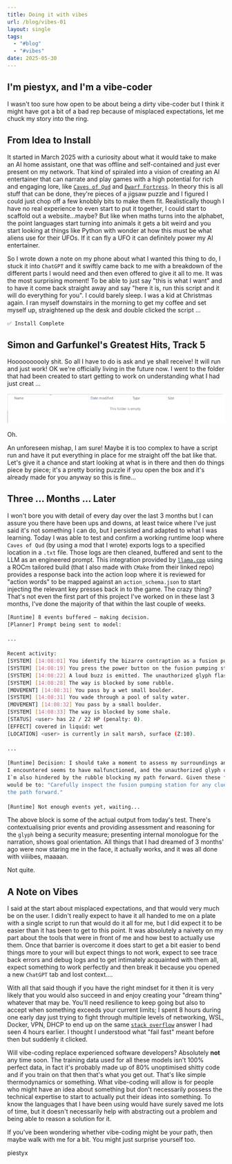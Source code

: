 ```yaml
---
title: Doing it with vibes
url: /blog/vibes-01
layout: single
tags:
  - "#blog"
  - "#vibes"
date: 2025-05-30
---
```

## I'm piestyx, and I'm a vibe-coder

I wasn't too sure how open to be about being a dirty vibe-coder but I think it might have got a bit of a bad rep because of misplaced expectations, let me chuck my story into the ring. 

## From Idea to Install 

It started in March 2025 with a curiosity about what it would take to make an AI home assistant, one that was offline and self-contained and just ever present on my network. That kind of spiraled into a vision of creating an AI entertainer that can narrate and play games with a high potential for rich and engaging lore, like [`Caves of Qud`](https://www.cavesofqud.com/) and [`Dwarf Fortress`](https://www.bay12games.com/dwarves/). In theory this is all stuff that can be done, they're pieces of a jigsaw puzzle and I figured I could just chop off a few knobbly bits to make them fit. Realistically though I have no real experience to even start to put it together, I could start to scaffold out a website...maybe? But like when maths turns into the alphabet, the point languages start turning into animals it gets a bit weird and you start looking at things like Python with wonder at how this must be what aliens use for their UFOs. If it can fly a UFO it can definitely power my AI entertainer. 

So I wrote down a note on my phone about what I wanted this thing to do, I stuck it into `ChatGPT` and it swiftly came back to me with a breakdown of the different parts I would need and then even offered to give it all to me. It was the most surprising moment! To be able to just say "this is what I want" and to have it come back straight away and say "here it is, run this script and it will do everything for you". I could barely sleep. I was a kid at Christmas again. I ran myself downstairs in the morning to get my coffee and set myself up, straightened up the desk and double clicked the script ...

```bash
✅ Install Complete
```

## Simon and Garfunkel's Greatest Hits, Track 5

Hoooooooooly shit. So all I have to do is ask and ye shall receive! It will run and just work! OK we're officially living in the future now. I went to the folder that had been created to start getting to work on understanding what I had just creat ...

![The cupboards were bare](/images/uhoh.png)

Oh.

An unforeseen mishap, I am sure! Maybe it is too complex to have a script run and have it put everything in place for me straight off the bat like that. Let's give it a chance and start looking at what is in there and then do things piece by piece; it's a pretty boring puzzle if you open the box and it's already made for you anyway so this is fine...

## Three ... Months ... Later

I won't bore you with detail of every day over the last 3 months but I can assure you there have been ups and downs, at least twice where I've just said it's not something I can do, but I persisted and adapted to what I was learning. Today I was able to test and confirm a working runtime loop where `Caves of Qud` (by using a mod that I wrote) exports logs to a specified location in a `.txt` file. Those logs are then cleaned, buffered and sent to the LLM as an engineered prompt. This integration provided by [`llama.cpp`](https://github.com/ggml-org/llama.cpp) using a ROCm tailored build (that I also made with `CMake` from their linked repo) provides a response back into the action loop where it is reviewed for "action words" to be mapped against an `action_schema.json` to start injecting the relevant key presses back in to the game. The crazy thing? That's not even the first part of this project I've worked on in these last 3 months, I've done the majority of that within the last couple of weeks.

```bash
[Runtime] 8 events buffered — making decision. 
[Planner] Prompt being sent to model: 

...

Recent activity: 
[SYSTEM] [14:08:01] You identify the bizarre contraption as a fusion pumping station. 
[SYSTEM] [14:08:19] You press the power button on the fusion pumping station. 
[SYSTEM] [14:08:22] A loud buzz is emitted. The unauthorized glyph flashes on the display. 
[SYSTEM] [14:08:28] The way is blocked by some rubble. 
[MOVEMENT] [14:08:31] You pass by a wet small boulder. 
[SYSTEM] [14:08:31] You wade through a pool of salty water. 
[MOVEMENT] [14:08:32] You pass by a small boulder. 
[SYSTEM] [14:08:33] The way is blocked by some shale. 
[STATUS] <user> has 22 / 22 HP (penalty: 0). 
[EFFECT] covered in liquid: wet 
[LOCATION] <user> is currently in salt marsh, surface (Z:10). 

...

[Runtime] Decision: I should take a moment to assess my surroundings and consider my next steps carefully. The fusion pumping station 
I encountered seems to have malfunctioned, and the unauthorized glyph on its display suggests there may be security measures in place. 
I`m also hindered by the rubble blocking my path forward. Given these factors, the most logical and thematic action for me to take next 
would be to: "Carefully inspect the fusion pumping station for any clues or controls that might help me safely interact with it and clear 
the path forward." 

[Runtime] Not enough events yet, waiting...
```

The above block is some of the actual output from today's test. There's contextualising prior events and providing assessment and reasoning for the `glyph` being a security measure; presenting internal monologue for the narration, shows goal orientation. All things that I had dreamed of 3 months' ago were now staring me in the face, it actually works, and it was all done with viiiibes, maaaan. 

Not quite. 

## A Note on Vibes

I said at the start about misplaced expectations, and that would very much be on the user. I didn't really expect to have it all handed to me on a plate with a single script to run that would do it all for me, but I did expect it to be easier than it has been to get to this point. It was absolutely a naivety on my part about the tools that were in front of me and how best to actually use them. Once that barrier is overcome it does start to get a bit easier to bend things more to your will but expect things to not work, expect to see trace back errors and debug logs and to get intimately acquainted with them all, expect something to work perfectly and then break it because you opened a new `ChatGPT` tab and lost context.... 

With all that said though if you have the right mindset for it then it is very likely that you would also succeed in and enjoy creating your "dream thing" whatever that may be. You'll need resilience to keep going but also to accept when something exceeds your current limits; I spent 8 hours during one early day just trying to fight through multiple levels of networking, WSL, Docker, VPN, DHCP to end up on the same [`stack overflow`](https://stackoverflow.com) answer I had seen 4 hours earlier. I thought I understood what "fail fast" meant before then but suddenly it clicked. 

Will vibe-coding replace experienced software developers? Absolutely **not** any time soon. The training data used for all these models isn't 100% perfect data, in fact it's probably made up of 80% unoptimised shitty code and if you train on that then that's what you get out. That's like simple thermodynamics or something. What vibe-coding will allow is for people who might have an idea about something but don't necessarily possess the technical expertise to start to actually put their ideas into something. To know the languages that I have been using would have surely saved me lots of time, but it doesn't necessarily help with abstracting out a problem and being able to reason a solution for it. 

If you’ve been wondering whether vibe-coding might be your path, then maybe walk with me for a bit. You might just surprise yourself too. 

piestyx